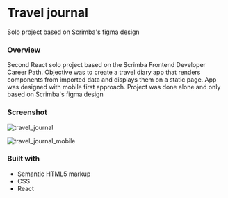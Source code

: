 # Travel journal

Solo project based on Scrimba's figma design 

### Overview

Second React solo project based on the Scrimba Frontend Developer Career Path. Objective was to create a travel diary app that renders components from imported data and displays them on a static page. App was designed with mobile first approach. Project was done alone and only based on Scrimba's figma design

### Screenshot

![travel_journal](https://user-images.githubusercontent.com/76503650/178315192-194b7038-a8ad-4941-810e-bfb327378bbb.gif)

![travel_journal_mobile](https://user-images.githubusercontent.com/76503650/178313143-1be30e8a-b80a-4c98-a832-06bf8340a65b.gif)

### Built with 

- Semantic HTML5 markup
- CSS
- React
